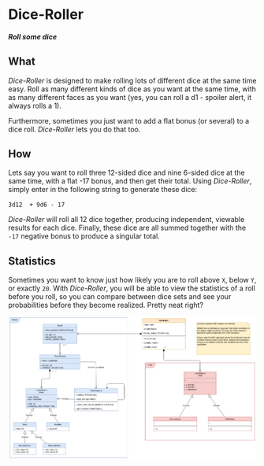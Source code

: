 Dice-Roller
===========

##### Roll some dice

## What
*Dice-Roller* is designed to make rolling lots of different dice at the same time easy. Roll as many different kinds of dice as you want at the same time, with as many different faces as you want (yes, you can roll a d1 - spoiler alert, it always rolls a 1).

Furthermore, sometimes you just want to add a flat bonus (or several) to a dice roll. *Dice-Roller* lets you do that too.

## How
Lets say you want to roll three 12-sided dice and nine 6-sided dice at the same time, with a flat -17 bonus, and then get their total. Using *Dice-Roller*, simply enter in the following string to generate these dice:
```
3d12  + 9d6 - 17
```
*Dice-Roller* will roll all 12 dice together, producing independent, viewable results for each dice. Finally, these dice are all summed together with the `-17` negative bonus to produce a singular total.

## Statistics
Sometimes you want to know just how likely you are to roll above `X`, below `Y`, or exactly `20`. With *Dice-Roller*, you will be able to view the statistics of a roll before you roll, so you can compare between dice sets and see your probabilities before they become realized. Pretty neat right?

![UML Diagram](/UML_Dice-Roller.jpg)
